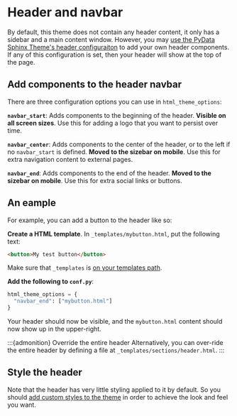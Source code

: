 # Header and navbar

By default, this theme does not contain any header content, it only has a sidebar and a main content window.
However, you may [use the PyData Sphinx Theme's header configuraiton](https://pydata-sphinx-theme.readthedocs.io/en/stable/user_guide/layout.html#header-navigation-bar) to add your own header components.
If any of this configuration is set, then your header will show at the top of the page.

## Add components to the header navbar

There are three configuration options you can use in `html_theme_options`:

**`navbar_start`**: Adds components to the beginning of the header. **Visible on all screen sizes**. Use this for adding a logo that you want to persist over time.

**`navbar_center`**: Adds components to the center of the header, or to the left if no `navbar_start` is defined. **Moved to the sizebar on mobile**. Use this for extra navigation content to external pages.

**`navbar_end`**: Adds components to the end of the header. **Moved to the sizebar on mobile**. Use this for extra social links or buttons.

## An eample

For example, you can add a button to the header like so:

**Create a HTML template**. In `_templates/mybutton.html`, put the following text:

```html
<button>My test button</button>
```

Make sure that `_templates` is [on your templates path](https://www.sphinx-doc.org/en/master/usage/configuration.html#confval-templates_path).

**Add the following to `conf.py`**:

```python
html_theme_options = {
  "navbar_end": ["mybutton.html"]
}
```

Your header should now be visible, and the `mybutton.html` content should now show up in the upper-right.

:::{admonition} Override the entire header
Alternatively, you can over-ride the entire header by defining a file at `_templates/sections/header.html`.
:::

## Style the header

Note that the header has very little styling applied to it by default.
So you should [add custom styles to the theme](../components/custom-css.md) in order to achieve the look and feel you want.

